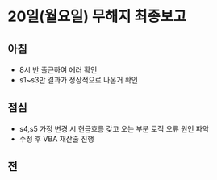 # 20일(월요일) 무해지 최종보고

## 아침

* 8시 반 출근하여 에러 확인
* s1~s3만 결과가 정상적으로 나온거 확인 

## 점심

* s4,s5 가정 변경 시 현금흐름 갖고 오는 부분 로직 오류 원인 파악
* 수정 후 VBA 재산출 진행 

## 전
<!--stackedit_data:
eyJoaXN0b3J5IjpbLTc1NDA5MDc3NF19
-->
